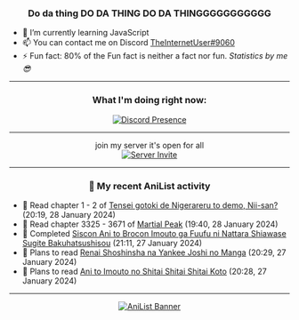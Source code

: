 <div align="center">

### Do da thing DO DA THING DO DA THINGGGGGGGGGGG
</div>

- 🌱 I’m currently learning JavaScript
- 📫 You can contact me on Discord [TheInternetUser#9060](https://discord.com/users/534117072796385300)
- ⚡ Fun fact: 80% of the Fun fact is neither a fact nor fun. _Statistics by me 😎_
<hr>

<div align="center">

### What I'm doing right now:
[![Discord Presence](https://lanyard.cnrad.dev/api/534117072796385300)](https://discord.com/users/534117072796385300)
<hr>

join my server it's open for all <br>
[![Server Invite](https://invidget.switchblade.xyz/bfYgVHxrSs)](https://discord.gg/bfYgVHxrSs)

<hr>
  
### 🌸 My recent AniList activity

</div>

<!-- ANILIST_ACTIVITY:start -->

-   📖 Read chapter 1 - 2 of [Tensei gotoki de Nigerareru to demo, Nii-san?](https://anilist.co/manga/126078) (20:19, 28 January 2024)
-   📖 Read chapter 3325 - 3671 of [Martial Peak](https://anilist.co/manga/104494) (19:40, 28 January 2024)
-   📖 Completed [Siscon Ani to Brocon Imouto ga Fuufu ni Nattara Shiawase Sugite Bakuhatsushisou](https://anilist.co/manga/119816) (21:11, 27 January 2024)
-   📖 Plans to read [Renai Shoshinsha na Yankee Joshi no Manga](https://anilist.co/manga/107505) (20:29, 27 January 2024)
-   📖 Plans to read [Ani to Imouto no Shitai Shitai Shitai Koto](https://anilist.co/manga/142135) (20:28, 27 January 2024)

<!-- ANILIST_ACTIVITY:end -->
<hr>

<div align="center">

[![AniList Banner](https://img.anili.st/User/929966)](https://anilist.co/user/TheInternetUser)

<!-- ![Profile views](https://gpvc.arturio.dev/TheInternetUse7) Since 2023-01-09 -->
<br>


</div>
